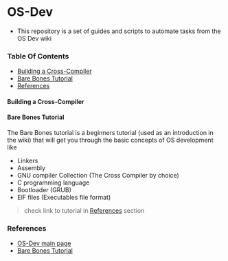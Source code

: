 # OS-Dev

- This repository is a set of guides and scripts to automate tasks from the OS Dev wiki

### Table Of Contents

- [Building a Cross-Compiler](#Building-a-Cross-Compiler)
- [Bare Bones Tutorial](#Bare-Bones-Tutorial)
- [References](#References)

#### Building a Cross-Compiler

#### Bare Bones Tutorial

The Bare Bones tutorial is a beginners tutorial (used as an introduction in the wiki) that will get you through the basic concepts of OS development like

- Linkers
- Assembly
- GNU compiler Collection (The Cross Compiler by choice)
- C programming language
- Bootloader (GRUB)
- ElF files (Executables file format)

> check link to tutorial in [References](#References) section

### References

- [OS-Dev main page](https://wiki.osdev.org/Main_Page)
- [Bare Bones Tutorial](https://wiki.osdev.org/Bare_Bones)

